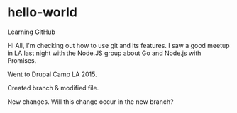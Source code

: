 # hello-world
Learning GitHub

Hi All,
I'm checking out how to use git and its features.
I saw a good meetup in LA last night with the Node.JS group about Go and Node.js with Promises.

Went to Drupal Camp LA 2015.

Created branch & modified file.

New changes.
Will this change occur in the new branch?